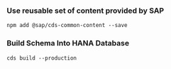 ### Use reusable set of content provided by SAP
`npm add @sap/cds-common-content --save`


### Build Schema Into HANA Database
`cds build --production`
